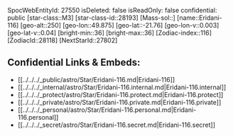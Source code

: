 ﻿---
location: [-21.76,49.875,250]
type: Station
tags:
- astro/Star

---
SpocWebEntityId: 27550
isDeleted: false
isReadOnly: false
confidential: public
[star-class::M3]
[star-class-id::28193]
[Mass-sol::]
[name::Eridani-116]
[geo-alt::250]
[geo-lon::49.875]
[geo-lat::-21.76]
[geo-lon-v::0.003]
[geo-lat-v::0.04]
[bright-min::36]
[bright-max::36]
[Zodiac-index::116]
[ZodiacId::28118]
[NextStarId::27802]



## Confidential Links & Embeds: 
- [[../../../_public/astro/Star/Eridani-116.md|Eridani-116]] 
- [[../../../_internal/astro/Star/Eridani-116.internal.md|Eridani-116.internal]] 
- [[../../../_protect/astro/Star/Eridani-116.protect.md|Eridani-116.protect]] 
- [[../../../_private/astro/Star/Eridani-116.private.md|Eridani-116.private]] 
- [[../../../_personal/astro/Star/Eridani-116.personal.md|Eridani-116.personal]] 
- [[../../../_secret/astro/Star/Eridani-116.secret.md|Eridani-116.secret]]

